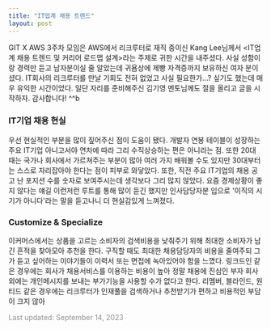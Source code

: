 ```yaml
---
title: "IT업계 채용 트렌드"
layout: post
---
```



GIT X AWS 3주차 모임은 AWS에서 리크루터로 재직 중이신 Kang Lee님께서 <IT업계 채용 트렌드 및 커리어 로드맵 설계>라는 주제로 귀한 시간을 내주셨다. 사실 성함이랑 경력만 듣고 남자분이실 줄 알았는데 귀욤상에 제빵 자격증까지 보유하신 여자 분이셨다. IT회사의 리크루터를 만날 기회도 전혀 없었고 사실 필요한가...? 싶기도 했는데 매우 유익한 시간이었다. 일단 자리를 준비해주신 김기영 멘토님께도 절을 올리고 글을 시작하자. 감사합니다! ^^b

### IT기업 채용 현실
우선 현실적인 부분을 많이 짚어주신 점이 도움이 됐다. 개발자 연봉 테이블이 성장하는 주요 IT기업 아니고서야 연차에 따라 그리 수직상승하는 편은 아니라는 점. 또한 20대 때는 국가나 회사에서 가르쳐주는 부분이 많아 여러 가지 배워볼 수도 있지만 30대부터는 스스로 자리잡아야 한다는 점이 피부로 와닿았다. 또한, 직전 주요 IT기업의 채용 공고 난 포지션 수를 숫자로 보여주시는데 생각보다 그리 많지 않았다. 요즘 경제상황이 좋지 않다는 얘길 이런저런 루트를 통해 많이 듣긴 했지만 인사담당자분 입으로 '이직의 시기가 아니다'라는 말을 듣고나니 더 현실감있게 느껴졌다.

### Customize & Specialize
이커머스에서는 상품을 고르는 소비자의 검색비용을 낮춰주기 위해 최대한 소비자가 남긴 흔적을 찾아모아 추천을 한다. 구직할 때도 최대한 채용담당자의 비용을 줄여주되 그가 듣고 싶어하는 이야기들이 이력서 또는 면접에 녹아있어야 함을 느꼈다. 링크드인 같은 경우에는 회사가 채용서비스를 이용하는 비용이 높아 정말 채용에 진심인 부자 회사 외에는 개인메시지를 보내는 부가기능을 사용할 수가 없다고 한다. 리멤버, 블라인드, 원티드 같은 경우에는 리크루터가 인재풀을 검색하거나 추천받기가 편하고 비용적인 부담이 크지 않아 




<font color='#909194'>Last updated: September 14, 2023</font>